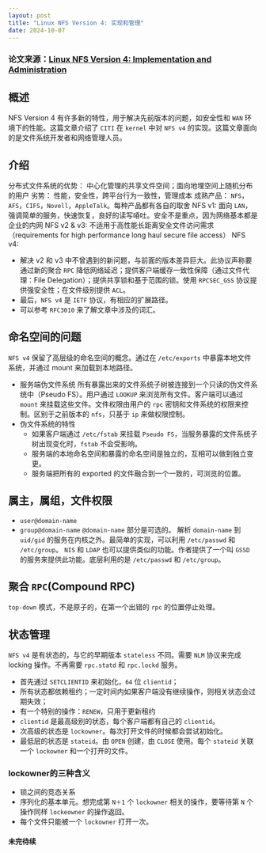 ```yaml
---
layout: post
title: "Linux NFS Version 4: 实现和管理"
date: 2024-10-07
---
```


### 论文来源：[Linux NFS Version 4: Implementation and Administration](https://www.kernel.org/doc/ols/2001/nfsv4_ols.pdf#:~:text=In%20this%20paper%20we%20detail%20CITI%E2%80%99s%20refer-%20ence%20implementation%20of)

## 概述
  NFS Version 4 有许多新的特性，用于解决先前版本的问题，如安全性和 `WAN` 环境下的性能。这篇文章介绍了 `CITI` 在 `kernel` 中对 `NFS v4` 的实现。这篇文章面向的是文件系统开发者和网络管理人员。
## 介绍
  分布式文件系统的优势：
    中心化管理的共享文件空间；面向地埋空间上随机分布的用户
  劣势：
    性能，安全性，跨平台行为一致性，管理成本
  成熟产品：
    `NFS`，`AFS`，`CIFS`，`Novell`，`AppleTalk`。每种产品都有各自的取舍
  NFS v1:
    面向 `LAN`，强调简单的服务，快速恢复，良好的读写㖔吐。安全不是重点，因为网络基本都是企业的内网
  NFS v2 & v3:
    不适用于高性能长距离安全文件访问需求（requirements for high
performance long haul secure file access）
  NFS v4:
   - 解决 v2 和 v3 中不曾遇到的新问题，与前面的版本差异巨大。此协议声称要通过新的聚合 `RPC` 降低网络延迟；提供客户端缓存一致性保障（通过文件代理：File Delegation）；提供共享锁和基于范围的锁。使用 `RPCSEC_GSS` 协议提供强安全性；在文件级别提供 `ACL`。
   - 最后，`NFS v4` 是 `IETF` 协议，有相应的扩展路径。
   - 可以参考 `RFC3010` 来了解文章中涉及的词汇。
## 命名空间的问题
  `NFS v4` 保留了高层级的命名空间的概念。通过在 `/etc/exports` 中暴露本地文件系统，并通过 mount 来加载到本地路径。
   - 服务端伪文件系统
     所有暴露出来的文件系统子树被连接到一个只读的伪文件系统中（Pseudo FS）。用户通过 `LOOKUP` 来浏览所有文件。客户端可以通过 `mount` 来挂载这些文件。文件权限由用户的 `rpc` 密钥和文件系统的权限来控制。区别于之前版本的 `nfs`，只基于 `ip` 来做权限控制。
   - 伪文件系统的特性
     - 如果客户端通过 `/etc/fstab` 来挂载 `Pseudo FS`，当服务暴露的文件系统子树出现变化时，`fstab` 不会受影响。
     - 服务端的本地命名空间和暴露的命名空间是独立的，互相可以做到独立变更。
     - 服务端把所有的 exported 的文件融合到一个一致的，可浏览的位置。
## 属主，属组，文件权限
   - `user@domain-name`
   - `group@domain-name`
  `@domain-name` 部分是可选的。
  解析 `domain-name` 到 `uid/gid` 的服务在内核之外。最简单的实现，可以利用 `/etc/passwd` 和 `/etc/group`。 `NIS` 和 `LDAP` 也可以提供类似的功能。作者提供了一个叫 `GSSD` 的服务来提供此功能。底层利用的是 `/etc/passwd` 和 `/etc/group`。

## 聚合 `RPC`(Compound RPC)
  `top-down` 模式，不是原子的，在第一个出错的 `rpc` 的位置停止处理。
## 状态管理
  `NFS v4` 是有状态的，与它的早期版本 `stateless` 不同。需要 `NLM` 协议来完成 locking 操作。不再需要 `rpc.statd` 和 `rpc.lockd` 服务。
  - 首先通过 `SETCLIENTID` 来初始化，`64` 位 `clientid`；
  - 所有状态都依赖租约；一定时间内如果客户端没有继续操作，则相关状态会过期失效；
  - 有一个特别的操作：`RENEW`，只用于更新租约
  - `clientid` 是最高级别的状态，每个客户端都有自己的 `clientid`。
  - 次高级的状态是 `lockowner`。每次打开文件的时候都会尝试初始化。
  - 最低层的状态是 `stateid`。由 `OPEN` 创建，由 `CLOSE` 使用。每个 `stateid` 关联一个 `lockowner` 和一个打开的文件。
### lockowner的三种含义
  - 锁之间的竞态关系
  - 序列化的基本单元。想完成第 `N＋1` 个 `lockowner` 相关的操作，要等待第 `N` 个操作同样 `lockeowner` 的操作返回。
  - 每个文件只能被一个 `lockowner` 打开一次。
#### 未完待续
